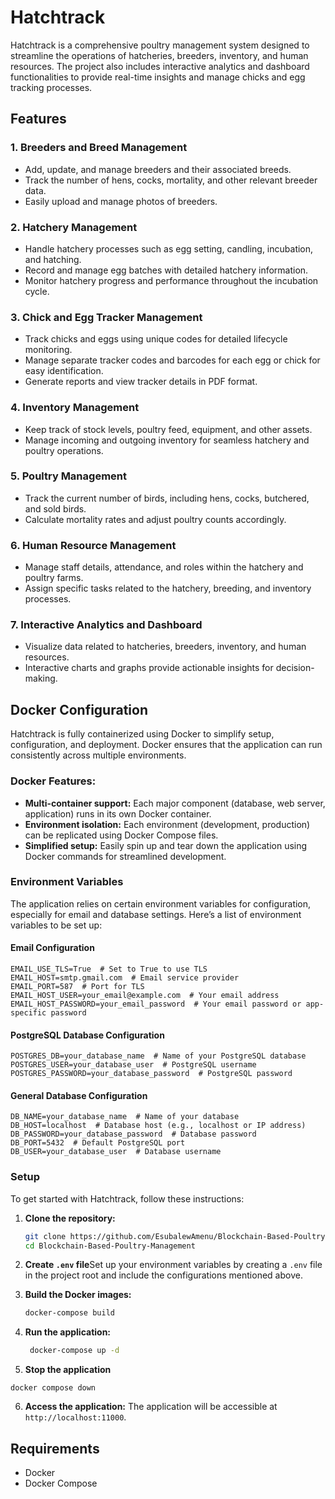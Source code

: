 # Hatchtrack

Hatchtrack is a comprehensive poultry management system designed to streamline the operations of hatcheries, breeders, inventory, and human resources. The project also includes interactive analytics and dashboard functionalities to provide real-time insights and manage chicks and egg tracking processes.

## Features

### 1. **Breeders and Breed Management**

- Add, update, and manage breeders and their associated breeds.
- Track the number of hens, cocks, mortality, and other relevant breeder data.
- Easily upload and manage photos of breeders.

### 2. **Hatchery Management**

- Handle hatchery processes such as egg setting, candling, incubation, and hatching.
- Record and manage egg batches with detailed hatchery information.
- Monitor hatchery progress and performance throughout the incubation cycle.

### 3. **Chick and Egg Tracker Management**

- Track chicks and eggs using unique codes for detailed lifecycle monitoring.
- Manage separate tracker codes and barcodes for each egg or chick for easy identification.
- Generate reports and view tracker details in PDF format.

### 4. **Inventory Management**

- Keep track of stock levels, poultry feed, equipment, and other assets.
- Manage incoming and outgoing inventory for seamless hatchery and poultry operations.

### 5. **Poultry Management**

- Track the current number of birds, including hens, cocks, butchered, and sold birds.
- Calculate mortality rates and adjust poultry counts accordingly.

### 6. **Human Resource Management**

- Manage staff details, attendance, and roles within the hatchery and poultry farms.
- Assign specific tasks related to the hatchery, breeding, and inventory processes.

### 7. **Interactive Analytics and Dashboard**

- Visualize data related to hatcheries, breeders, inventory, and human resources.
- Interactive charts and graphs provide actionable insights for decision-making.

## Docker Configuration

Hatchtrack is fully containerized using Docker to simplify setup, configuration, and deployment. Docker ensures that the application can run consistently across multiple environments.

### Docker Features:

- **Multi-container support:** Each major component (database, web server, application) runs in its own Docker container.
- **Environment isolation:** Each environment (development, production) can be replicated using Docker Compose files.
- **Simplified setup:** Easily spin up and tear down the application using Docker commands for streamlined development.

### Environment Variables

The application relies on certain environment variables for configuration, especially for email and database settings. Here’s a list of environment variables to be set up:

#### Email Configuration

```env
EMAIL_USE_TLS=True  # Set to True to use TLS
EMAIL_HOST=smtp.gmail.com  # Email service provider
EMAIL_PORT=587  # Port for TLS
EMAIL_HOST_USER=your_email@example.com  # Your email address
EMAIL_HOST_PASSWORD=your_email_password  # Your email password or app-specific password
```

#### PostgreSQL Database Configuration

```env
POSTGRES_DB=your_database_name  # Name of your PostgreSQL database
POSTGRES_USER=your_database_user  # PostgreSQL username
POSTGRES_PASSWORD=your_database_password  # PostgreSQL password
```

#### General Database Configuration

```env
DB_NAME=your_database_name  # Name of your database
DB_HOST=localhost  # Database host (e.g., localhost or IP address)
DB_PASSWORD=your_database_password  # Database password
DB_PORT=5432  # Default PostgreSQL port
DB_USER=your_database_user  # Database username
```

### Setup

To get started with Hatchtrack, follow these instructions:

1. **Clone the repository:**

   ```bash
   git clone https://github.com/EsubalewAmenu/Blockchain-Based-Poultry-Management.git
   cd Blockchain-Based-Poultry-Management
   ```
2. **Create `.env` file**Set up your environment variables by creating a `.env` file in the project root and include the configurations mentioned above.
3. **Build the Docker images:**

   ```bash
   docker-compose build
   ```
4. **Run the application:**

   ```bash
    docker-compose up -d
   ```
5. **Stop the application**
```
docker compose down
```

6. **Access the application:**
   The application will be accessible at `http://localhost:11000`.

## Requirements

- Docker
- Docker Compose
